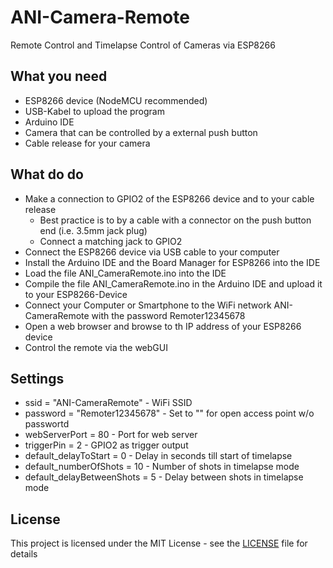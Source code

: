 # ANI-Camera-Remote
Remote Control and Timelapse Control of Cameras via ESP8266

What you need
-
* ESP8266 device (NodeMCU recommended)
* USB-Kabel to upload the program
* Arduino IDE
* Camera that can be controlled by a external push button
* Cable release for your camera

What do do
-
* Make a connection to GPIO2 of the ESP8266 device and to your cable release 
  * Best practice is to by a cable with a connector on the push button end (i.e. 3.5mm jack plug)
  * Connect a matching jack to GPIO2
* Connect the ESP8266 device via USB cable to your computer
* Install the Arduino IDE and the Board Manager for ESP8266 into the IDE
* Load the file ANI_CameraRemote.ino into the IDE
* Compile the file ANI_CameraRemote.ino in the Arduino IDE and upload it to your ESP8266-Device
* Connect your Computer or Smartphone to the WiFi network ANI-CameraRemote with the password Remoter12345678
* Open a web browser and browse to th IP address of your ESP8266 device
* Control the remote via the webGUI

Settings
-
* ssid = "ANI-CameraRemote" - WiFi SSID
* password = "Remoter12345678" - Set to "" for open access point w/o passwortd
* webServerPort = 80 - Port for web server
* triggerPin = 2 - GPIO2 as trigger output
* default_delayToStart = 0 - Delay in seconds till start of timelapse
* default_numberOfShots = 10 - Number of shots in timelapse mode
* default_delayBetweenShots = 5 - Delay between shots in timelapse mode


License
-
This project is licensed under the MIT License - see the [LICENSE](LICENSE) file for details
